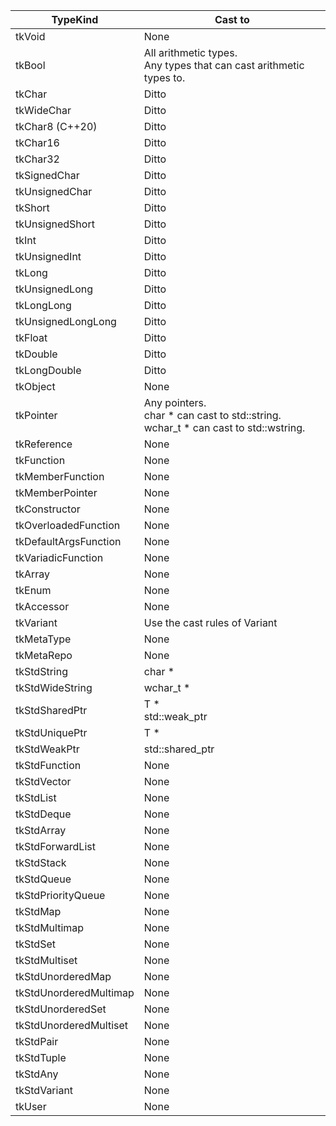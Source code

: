 |TypeKind              |Cast to                                                                                    |
|----------------------|-------------------------------------------------------------------------------------------|
|tkVoid                |None                                                                                       |
|tkBool                |All arithmetic types.<br />Any types that can cast arithmetic types to.                    |
|tkChar                |Ditto                                                                                      |
|tkWideChar            |Ditto                                                                                      |
|tkChar8 (C++20)       |Ditto                                                                                      |
|tkChar16              |Ditto                                                                                      |
|tkChar32              |Ditto                                                                                      |
|tkSignedChar          |Ditto                                                                                      |
|tkUnsignedChar        |Ditto                                                                                      |
|tkShort               |Ditto                                                                                      |
|tkUnsignedShort       |Ditto                                                                                      |
|tkInt                 |Ditto                                                                                      |
|tkUnsignedInt         |Ditto                                                                                      |
|tkLong                |Ditto                                                                                      |
|tkUnsignedLong        |Ditto                                                                                      |
|tkLongLong            |Ditto                                                                                      |
|tkUnsignedLongLong    |Ditto                                                                                      |
|tkFloat               |Ditto                                                                                      |
|tkDouble              |Ditto                                                                                      |
|tkLongDouble          |Ditto                                                                                      |
|tkObject              |None                                                                                       |
|tkPointer             |Any pointers.<br />char * can cast to std::string.<br />wchar_t * can cast to std::wstring.|
|tkReference           |None                                                                                       |
|tkFunction            |None                                                                                       |
|tkMemberFunction      |None                                                                                       |
|tkMemberPointer       |None                                                                                       |
|tkConstructor         |None                                                                                       |
|tkOverloadedFunction  |None                                                                                       |
|tkDefaultArgsFunction |None                                                                                       |
|tkVariadicFunction    |None                                                                                       |
|tkArray               |None                                                                                       |
|tkEnum                |None                                                                                       |
|tkAccessor            |None                                                                                       |
|tkVariant             |Use the cast rules of Variant                                                              |
|tkMetaType            |None                                                                                       |
|tkMetaRepo            |None                                                                                       |
|tkStdString           |char *                                                                                     |
|tkStdWideString       |wchar_t *                                                                                  |
|tkStdSharedPtr        |T *<br />std::weak_ptr<T>                                                                  |
|tkStdUniquePtr        |T *                                                                                        |
|tkStdWeakPtr          |std::shared_ptr<T>                                                                         |
|tkStdFunction         |None                                                                                       |
|tkStdVector           |None                                                                                       |
|tkStdList             |None                                                                                       |
|tkStdDeque            |None                                                                                       |
|tkStdArray            |None                                                                                       |
|tkStdForwardList      |None                                                                                       |
|tkStdStack            |None                                                                                       |
|tkStdQueue            |None                                                                                       |
|tkStdPriorityQueue    |None                                                                                       |
|tkStdMap              |None                                                                                       |
|tkStdMultimap         |None                                                                                       |
|tkStdSet              |None                                                                                       |
|tkStdMultiset         |None                                                                                       |
|tkStdUnorderedMap     |None                                                                                       |
|tkStdUnorderedMultimap|None                                                                                       |
|tkStdUnorderedSet     |None                                                                                       |
|tkStdUnorderedMultiset|None                                                                                       |
|tkStdPair             |None                                                                                       |
|tkStdTuple            |None                                                                                       |
|tkStdAny              |None                                                                                       |
|tkStdVariant          |None                                                                                       |
|tkUser                |None                                                                                       |